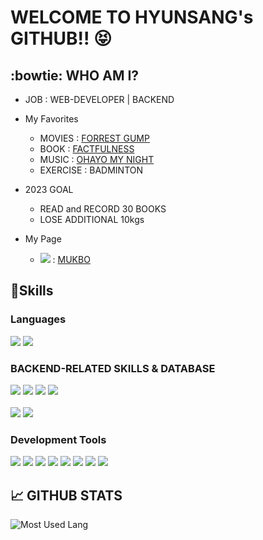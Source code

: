 # WELCOME TO HYUNSANG's GITHUB!! :stuck_out_tongue_closed_eyes:

## :bowtie: WHO AM I?

- JOB : WEB-DEVELOPER | BACKEND

- My Favorites
  - MOVIES : <a href="https://www.rottentomatoes.com/m/forrest_gump">FORREST GUMP</a>
  - BOOK : <a href="https://www.amazon.com/Factfulness-Reasons-World-Things-Better/dp/1250107814">FACTFULNESS</a>
  - MUSIC : <a href="https://www.youtube.com/watch?v=KCpWMEsiN3Q">OHAYO MY NIGHT</a>
  - EXERCISE : BADMINTON
  
- 2023 GOAL 
  - READ and RECORD 30 BOOKS
  - LOSE ADDITIONAL 10kgs

- My Page
  - <img src="https://img.shields.io/badge/Velog-20C997?style=flat&logo=Velog&logoColor=white"/> : <a href="https://velog.io/@mathe1303">MUKBO</a>

## 💪Skills
### Languages
<div display:inline>
<img src="https://img.shields.io/badge/JavaScript-F7DF1E?style=flat&logo=JavaScript&logoColor=white"/>
<img src="https://img.shields.io/badge/TypeScript-3178C6?style=flat&logo=TypeScript&logoColor=white"/>
</div>

### BACKEND-RELATED SKILLS & DATABASE
<div display:inline>
<img src="https://img.shields.io/badge/Node.js-339933?style=flat&logo=Node.js&logoColor=white"/>
<img src="https://img.shields.io/badge/Express-000000?style=flat&logo=Express&logoColor=white"/>
<img src="https://img.shields.io/badge/Amazon EC2-FF9900?style=flat&logo=Amazon EC2&logoColor=white"/>
<img src="https://img.shields.io/badge/Amazon RDS-527FFF?style=flat&logo=Amazon RDS&logoColor=white"/>
</div>
<br/>
<div display:inline>
<img src="https://img.shields.io/badge/MySQL-4479A1?style=flat&logo=MySQL&logoColor=white"/>
<img src="https://img.shields.io/badge/Microsoft SQL Server-CC2927?style=flat&logo=Microsoft SQL Server&logoColor=white"/>
</div>

### Development Tools
<div display:inline>
<img src="https://img.shields.io/badge/HTML5-E34F26?style=flat&logo=HTML5&logoColor=white"/>
<img src="https://img.shields.io/badge/CSS3-1572B6?style=flat&logo=CSS3&logoColor=white"/>
<img src="https://img.shields.io/badge/GitHub-181717?style=flat&logo=GitHub&logoColor=white"/>
<img src="https://img.shields.io/badge/Postman-FF6C37?style=flat&logo=Postman&logoColor=white"/>
<img src="https://img.shields.io/badge/Insomnia-4000BF?style=flat&logo=Insomnia&logoColor=white"/>
<img src="https://img.shields.io/badge/GitBook-3884FF?style=flat&logo=GitBook&logoColor=white"/>
<img src="https://img.shields.io/badge/Trello-0052CC?style=flat&logo=Trello&logoColor=white"/>
<img src="https://img.shields.io/badge/Notion-0052CC?style=flat&logo=Notion&logoColor=white"/>
</div>

## :chart_with_upwards_trend: GITHUB STATS
![Most Used Lang](https://github-readme-stats-git-masterrstaa-rickstaa.vercel.app/api/top-langs/?username=MatheGoD&show_icons=true&theme=radical)


